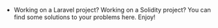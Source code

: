 - Working on a Laravel project? Working on a Solidity project? You can find some solutions to your problems here. Enjoy!

<!---
sudo1yas/sudo1yas is a ✨ special ✨ repository because its `README.md` (this file) appears on your GitHub profile.
You can click the Preview link to take a look at your changes.
--->
